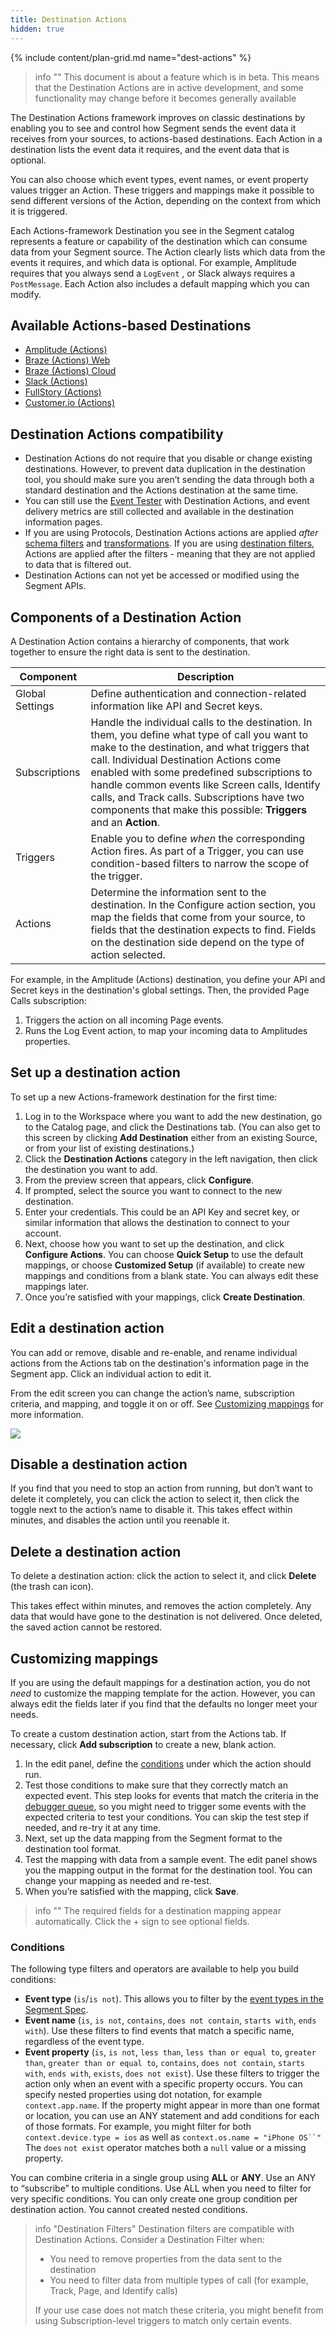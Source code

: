 ```yaml
---
title: Destination Actions
hidden: true
---
```


{% include content/plan-grid.md name="dest-actions" %}


> info ""
> This document is about a feature which is in beta. This means that the Destination Actions are in active development, and some functionality may change before it becomes generally available

The Destination Actions framework improves on classic destinations by enabling you to see and control how Segment sends the event data it receives from your sources, to actions-based destinations. Each Action in a destination lists the event data it requires, and the event data that is optional.

You can also choose which event types, event names, or event property values trigger an Action. These triggers and mappings make it possible to send different versions of the Action, depending on the context from which it is triggered.

Each Actions-framework Destination you see in the Segment catalog represents a feature or capability of the destination which can consume data from your Segment source. The Action clearly lists which data from the events it requires, and which data is optional. For example, Amplitude requires that you always send a  `LogEvent` , or Slack always requires a `PostMessage`.  Each Action also includes a default mapping which you can modify.

## Available Actions-based Destinations
- [Amplitude (Actions)](/docs/connections/destinations/catalog/actions-amplitude)
- [Braze (Actions) Web](/docs/connections/destinations/catalog/actions-braze-web)
- [Braze (Actions) Cloud](/docs/connections/destinations/catalog/actions-braze-cloud)
- [Slack (Actions)](/docs/connections/destinations/catalog/actions-slack)
- [FullStory (Actions)](/docs/connections/destinations/catalog/actions-fullstory)
- [Customer.io (Actions)](/docs/connections/destinations/catalog/actions-customer-io)

## Destination Actions compatibility

<!-- TODO Uncomment when in GA
- Destination Actions are available to all customers on all Segment plans.-->
- Destination Actions do not require that you disable or change existing destinations. However, to prevent data duplication in the destination tool, you should make sure you aren’t sending the data through both a standard destination and the Actions destination at the same time.
- You can still use the [Event Tester](/docs/connections/test-connections) with Destination Actions, and event delivery metrics are still collected and available in the destination information pages.
- If you are using Protocols, Destination Actions actions are applied *after* [schema filters](/docs/protocols/enforce/schema-configuration/) and [transformations](/docs/protocols/transform/). If you are using [destination filters](/docs/connections/destinations/destination-filters/), Actions are applied after the filters - meaning that they are not applied to data that is filtered out.
- Destination Actions can not yet be accessed or modified using the Segment APIs.

## Components of a Destination Action

A Destination Action contains a hierarchy of components, that work together to ensure the right data is sent to the destination. 

| Component       | Description                                                                                                                                                                                                                                                                                                                                                                                                   |
| --------------- | ------------------------------------------------------------------------------------------------------------------------------------------------------------------------------------------------------------------------------------------------------------------------------------------------------------------------------------------------------------------------------------------------------------- |
| Global Settings | Define authentication and connection-related information like API and Secret keys.                                                                                                                                                                                                                                                                                                                            |
| Subscriptions   | Handle the individual calls to the destination. In them, you define what type of call you want to make to the destination, and what triggers that call. Individual Destination Actions come enabled with some predefined subscriptions to handle common events like Screen calls, Identify calls, and Track calls. Subscriptions have two components that make this possible: **Triggers** and an **Action**. |
| Triggers        | Enable you to define *when* the corresponding Action fires. As part of a Trigger, you can use condition-based filters to narrow the scope of the trigger.                                                                                                                                                                                                                                                     |
| Actions         | Determine the information sent to the destination. In the Configure action section, you map the fields that come from your source, to fields that the destination expects to find. Fields on the destination side depend on the type of action selected.                                                                                                                                                      |

For example, in the Amplitude (Actions) destination, you define your API and Secret keys in the destination's global settings. Then, the provided Page Calls subscription:

1. Triggers the action on all incoming Page events.
2. Runs the Log Event action, to map your incoming data to Amplitudes properties.


## Set up a destination action

To set up a new Actions-framework destination for the first time:

1. Log in to the Workspace where you want to add the new destination, go to the Catalog page, and click the Destinations tab. (You can also get to this screen by clicking **Add Destination**  either from an existing Source, or from your list of existing destinations.)
2. Click the **Destination Actions** category in the left navigation, then click the destination you want to add.
3. From the preview screen that appears, click **Configure**.
4. If prompted, select the source you want to connect to the new destination.
5. Enter your credentials. This could be an API Key and secret key, or similar information that allows the destination to connect to your account.
6. Next, choose how you want to set up the destination, and click **Configure Actions**.
    You can choose **Quick Setup** to use the default mappings, or choose **Customized Setup** (if available) to create new mappings and conditions from a blank state. You can always edit these mappings later.
7. Once you’re satisfied with your mappings, click **Create Destination**.


## Edit a destination action
You can add or remove, disable and re-enable, and rename individual actions from the Actions tab on the destination's information page in the Segment app. Click an individual action to edit it.

From the edit screen you can change the action’s name, subscription criteria, and mapping, and toggle it on or off. See [Customizing mappings](#customizing-mappings) for more information.

![](/docs/connections/destinations/catalog/actions-amplitude/images/amplitude-actions-tab.png)

## Disable a destination action
If you find that you need to stop an action from running, but don’t want to delete it completely, you can click the action to select it, then click the toggle next to the action’s name to disable it. This takes effect within minutes, and disables the action until you reenable it.

## Delete a destination action
To delete a destination action: click the action to select it, and click **Delete** (the trash can icon).

This takes effect within minutes, and removes the action completely. Any data that would have gone to the destination is not delivered. Once deleted, the saved action cannot be restored.


## Customizing mappings

If you are using the default mappings for a destination action, you do not *need* to customize the mapping template for the action. However, you can always edit the fields later if you find that the defaults no longer meet your needs.

To create a custom destination action, start from the Actions tab.
If necessary, click **Add subscription** to create a new, blank action.

1. In the edit panel, define the [conditions](#conditions) under which the action should run.
2. Test those conditions to make sure that they correctly match an expected event.
    This step looks for events that match the criteria in the [debugger queue](/docs/connections/sources/debugger/), so you might need to trigger some events with the expected criteria to test your conditions. You can skip the test step if needed, and re-try it at any time.
3. Next, set up the data mapping from the Segment format to the destination tool format.
4. Test the mapping with data from a sample event.
    The edit panel shows you the mapping output in the format for the destination tool. You can change your mapping as needed and re-test.
5. When you’re satisfied with the mapping, click **Save**.


> info ""
> The required fields for a destination mapping appear automatically. Click the + sign to see optional fields.

### Conditions
The following type filters and operators are available to help you build conditions:

- **Event type** (`is`/`is not`). This allows you to filter by the [event types in the Segment Spec](https://segment.com/docs/connections/spec).
- **Event name** (`is`, `is not`, `contains`, `does not contain`, `starts with`, `ends with`). Use these filters to find events that match a specific name, regardless of the event type.
- **Event property** (`is`, `is not`, `less than`, `less than or equal to`, `greater than`, `greater than or equal to`, `contains`,  `does not contain`, `starts with`, `ends with`, `exists`, `does not exist`).  Use these filters to trigger the action only when an event with a specific property occurs.  You can specify nested properties using dot notation, for example `context.app.name`. If the property might appear in more than one format or location, you can use an ANY statement and add conditions for each of those formats. For example, you might filter for both `context.device.type = ios`  as well as `context.os.name = "iPhone OS``"`
    The `does` `not exist` operator matches both a `null` value or a missing property.

You can combine criteria in a single group using **ALL** or **ANY**.  Use an ANY to “subscribe” to multiple conditions. Use ALL when you need to filter for very specific conditions. You can only create one group condition per destination action. You cannot created nested conditions.

> info "Destination Filters"
> Destination filters are compatible with Destination Actions. Consider a Destination Filter when:
> - You need to remove properties from the data sent to the destination
> - You need to filter data from multiple types of call (for example, Track, Page, and Identify calls)
> 
> If your use case does not match these criteria, you might benefit from using Subscription-level triggers to match only certain events.



<!--
## Best Practices for configuring Destination Actions


BP: give your actions names that describe what they do, even if you won’t have many individual actions.

defaults - best for analytics tool where you need to see everything coming in.

“subscription” - you can pick and choose multiple conditions that use the same mappings.
-->

